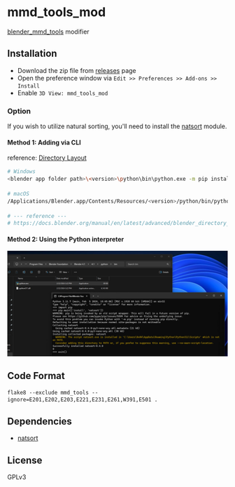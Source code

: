 # mmd_tools_mod

[blender_mmd_tools](https://github.com/UuuNyaa/blender_mmd_tools) modifier 


## Installation

- Download the zip file from [releases](https://github.com/arch4e/mmd_tools_mod/releases) page
- Open the preference window via `Edit >> Preferences >> Add-ons >> Install`
- Enable `3D View: mmd_tools_mod`

### Option

If you wish to utilize natural sorting, you'll need to install the [natsort](https://pypi.org/project/natsort/) module.

#### Method 1: Adding via CLI

reference: [Directory Layout](https://docs.blender.org/manual/en/latest/advanced/blender_directory_layout.html)
```sh
# Windows
<blender app folder path>\<version>\python\bin\python.exe -m pip install natsort

# macOS
/Applications/Blender.app/Contents/Resources/<version>/python/bin/python3.X -m pip install natsort

# --- reference ---
# https://docs.blender.org/manual/en/latest/advanced/blender_directory_layout.html
```

#### Method 2: Using the Python interpreter

![module_install](./images/blender_pip.jpg)


## Code Format

```
flake8 --exclude mmd_tools --ignore=E201,E202,E203,E221,E231,E261,W391,E501 .
```


## Dependencies

- [natsort](https://pypi.org/project/natsort/)


## License

GPLv3


